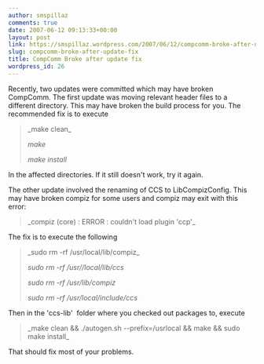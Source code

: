 ```yaml
---
author: smspillaz
comments: true
date: 2007-06-12 09:13:33+00:00
layout: post
link: https://smspillaz.wordpress.com/2007/06/12/compcomm-broke-after-update-fix/
slug: compcomm-broke-after-update-fix
title: CompComm Broke after update fix
wordpress_id: 26
---
```


Recently, two updates were committed which may have broken CompComm. The first update was moving relevant header files to a different directory. This may have broken the build process for you. The recommended fix is to execute


<blockquote>_make clean_

_make_

_make install_</blockquote>


In the affected directories. If it still doesn't work, try it again.

The other update involved the renaming of CCS to LibCompizConfig. This may have broken compiz for some users and compiz may exit with this error:


<blockquote>_compiz (core) : ERROR : couldn't load plugin 'ccp'_</blockquote>


The fix is to execute the following


<blockquote>_sudo rm -rf /usr/local/lib/compiz_

_sudo rm -rf /usr//local/lib/ccs_

_sudo rm -rf /usr/lib/compiz_

_sudo rm -rf /usr/local/include/ccs_</blockquote>


Then in the 'ccs-lib'  folder where you checked out packages to, execute


<blockquote>_make clean && ./autogen.sh --prefix=/usrlocal && make && sudo make install_</blockquote>


That should fix most of your problems.

